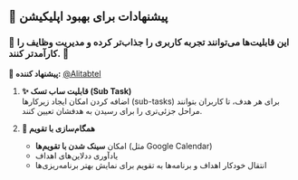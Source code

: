 ## 📌 پیشنهادات برای بهبود اپلیکیشن

### 🔹 این قابلیت‌ها می‌توانند تجربه کاربری را جذاب‌تر کرده و مدیریت وظایف را کارآمدتر کنند. 🚀

**👤 پیشنهاد کننده:** [@Alitabtel](https://t.me/Alitabtel)

1. **✨ قابلیت ساب تسک (Sub Task)**  
   اضافه کردن امکان ایجاد زیرکارها (sub-tasks) برای هر هدف، تا کاربران بتوانند مراحل جزئی‌تری را برای رسیدن به هدفشان تعیین کنند.

2. **📅 همگام‌سازی با تقویم**
   - امکان **سینک شدن با تقویم‌ها** (مثل Google Calendar)
   - یادآوری ددلاین‌های اهداف
   - انتقال خودکار اهداف و برنامه‌ها به تقویم برای نمایش بهتر برنامه‌ریزی‌ها
